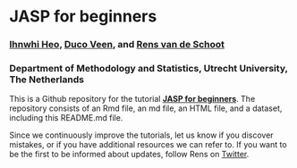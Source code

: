 # JASP for beginners

### [Ihnwhi Heo](http://ihnwhiheo.github.io/), [Duco Veen](https://www.ducoveen.com/), and [Rens van de Schoot](https://www.rensvandeschoot.com/)

### Department of Methodology and Statistics, Utrecht University, The Netherlands

This is a Github repository for the tutorial **[JASP for beginners](https://www.rensvandeschoot.com/tutorials/jasp-for-beginners/)**. The repository consists of an Rmd file, an md file, an HTML file, and a dataset, including this README.md file.

Since we continuously improve the tutorials, let us know if you discover mistakes, or if you have additional resources we can refer to. If you want to be the first to be informed about updates, follow Rens on [Twitter](https://twitter.com/RensvdSchoot).



